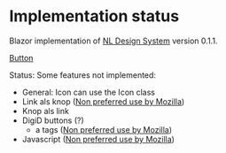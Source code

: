 # Implementation status
Blazor implementation of [NL Design System](https://nl-design-system.gitlab.io/nl-design-system/index.html) version 0.1.1. 

[Button](https://nl-design-system.gitlab.io/nl-design-system/componenten/button/index.html)

Status: Some features not implemented:
- General: Icon can use the Icon class
- Link als knop ([Non preferred use by Mozilla](https://developer.mozilla.org/en-US/docs/Web/Accessibility/ARIA/Roles/button_role))
- Knop als link
- DigiD buttons (?)
	- a tags ([Non preferred use by Mozilla](https://developer.mozilla.org/en-US/docs/Web/Accessibility/ARIA/Roles/button_role))
- Javascript ([Non preferred use by Mozilla](https://developer.mozilla.org/en-US/docs/Web/Accessibility/ARIA/Roles/button_role))